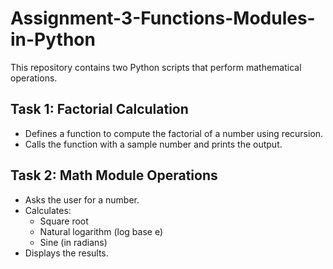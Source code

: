 # Assignment-3-Functions-Modules-in-Python

This repository contains two Python scripts that perform mathematical operations.

## Task 1: Factorial Calculation
- Defines a function to compute the factorial of a number using recursion.
- Calls the function with a sample number and prints the output.

## Task 2: Math Module Operations
- Asks the user for a number.
- Calculates:
  - Square root
  - Natural logarithm (log base e)
  - Sine (in radians)
- Displays the results.

